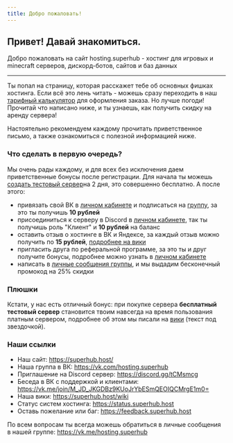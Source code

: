 ```yaml
---
title: Добро пожаловать!
---
```


## Привет! Давай знакомиться.

Добро пожаловать на сайт hosting.superhub - хостинг для игровых и minecraft серверов, дискорд-ботов, сайтов и баз данных

---

Ты попал на страницу, которая расскажет тебе об основных фишках хостинга. Если всё это лень читать - можешь сразу переходить в наш [тарифный калькулятор](https://superhub.host/order) для оформления заказа. Но лучше погоди! Прочитай что написано ниже, и ты узнаешь, как получить скидку на аренду сервера!

Настоятельно рекомендуем каждому прочитать приветственное письмо, а также ознакомиться с полезной информацией ниже. 

### Что сделать в первую очередь?

Мы очень рады каждому, и для всех без исключения даем приветственные бонусы после регистрации. Для начала ты можешь [создать тестовый сервер](https://superhub.host/testserver)на 2 дня, это совершенно бесплатно. А после этого:

- привязать свой ВК в [личном кабинете](https://superhub.host/account/integrations) и подписаться на [группу](https://vk.com/hosting.superhub), за это ты получишь **10 рублей**
- присоединиться к серверу в Discord в [личном кабинете](https://superhub.host/account/integrations), так ты получишь роль "Клиент" и **10 рублей** на баланс
- оставить отзыв о хостинге в ВК и Яндексе, за каждый отзыв можно получить по **15 рублей**, [подробнее на вики](https://superhub.host/faq/bonus)
- пригласить друга по реферальной программе, за это ты и друг получите бонусы, подробнее можно узнать в [личном кабинете](https://superhub.host/account/referral)
- написать в [личные сообщения группы](https://vk.me/hosting.superhub), и мы выдадим бесконечный промокод на 25% скидки

### Плюшки

Кстати, у нас есть отличный бонус: при покупке сервера **бесплатный тестовый сервер** становится твоим навсегда на время пользования платным сервером, подробнее об этом мы писали на [вики](https://superhub.host/docs/test-server) (текст под звездочкой).

### Наши ссылки

- Наш сайт: https://superhub.host/
- Наша группа в ВК: https://vk.com/hosting.superhub
- Приглашение на Discord сервер: https://discord.gg/tCMsmcg
- Беседа в ВК с поддержкой и клиентами: https://vk.me/join/M_JD_JKGDBz9KUoJrYbESmQEOIQCMrgE1m0=
- Наша вики: https://superhub.host/wiki
- Статус систем хостинга: https://status.superhub.host
- Оставь пожелание или баг: https://feedback.superhub.host

По всем вопросам ты всегда можешь обратиться в личные сообщения в нашей группе: https://vk.me/hosting.superhub

